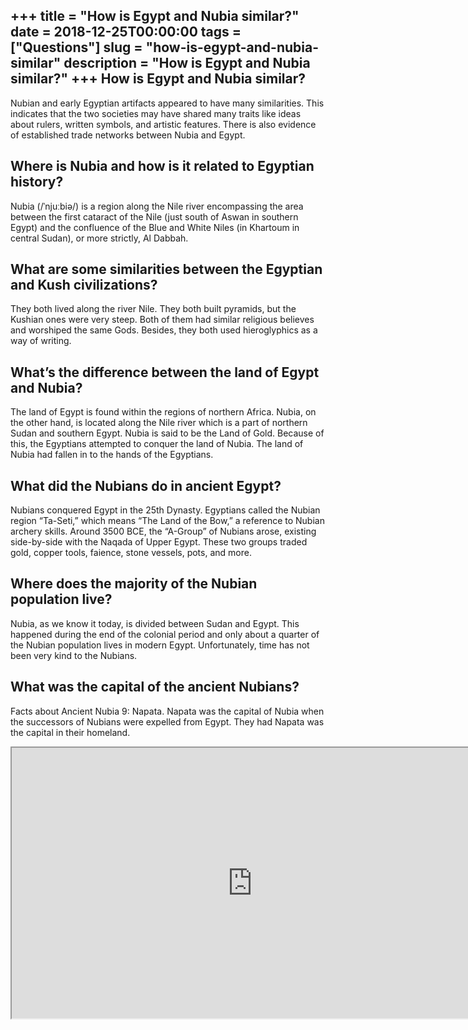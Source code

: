 +++
title = "How is Egypt and Nubia similar?"
date = 2018-12-25T00:00:00
tags = ["Questions"]
slug = "how-is-egypt-and-nubia-similar"
description = "How is Egypt and Nubia similar?"
+++
How is Egypt and Nubia similar?
-------------------------------

Nubian and early Egyptian artifacts appeared to have many similarities. This indicates that the two societies may have shared many traits like ideas about rulers, written symbols, and artistic features. There is also evidence of established trade networks between Nubia and Egypt.

Where is Nubia and how is it related to Egyptian history?
---------------------------------------------------------

Nubia (/ˈnjuːbiə/) is a region along the Nile river encompassing the area between the first cataract of the Nile (just south of Aswan in southern Egypt) and the confluence of the Blue and White Niles (in Khartoum in central Sudan), or more strictly, Al Dabbah.

What are some similarities between the Egyptian and Kush civilizations?
-----------------------------------------------------------------------

They both lived along the river Nile. They both built pyramids, but the Kushian ones were very steep. Both of them had similar religious believes and worshiped the same Gods. Besides, they both used hieroglyphics as a way of writing.

What’s the difference between the land of Egypt and Nubia?
----------------------------------------------------------

The land of Egypt is found within the regions of northern Africa. Nubia, on the other hand, is located along the Nile river which is a part of northern Sudan and southern Egypt. Nubia is said to be the Land of Gold. Because of this, the Egyptians attempted to conquer the land of Nubia. The land of Nubia had fallen in to the hands of the Egyptians.

What did the Nubians do in ancient Egypt?
-----------------------------------------

Nubians conquered Egypt in the 25th Dynasty. Egyptians called the Nubian region “Ta-Seti,” which means “The Land of the Bow,” a reference to Nubian archery skills. Around 3500 BCE, the “A-Group” of Nubians arose, existing side-by-side with the Naqada of Upper Egypt. These two groups traded gold, copper tools, faience, stone vessels, pots, and more.

Where does the majority of the Nubian population live?
------------------------------------------------------

Nubia, as we know it today, is divided between Sudan and Egypt. This happened during the end of the colonial period and only about a quarter of the Nubian population lives in modern Egypt. Unfortunately, time has not been very kind to the Nubians.

What was the capital of the ancient Nubians?
--------------------------------------------

Facts about Ancient Nubia 9: Napata. Napata was the capital of Nubia when the successors of Nubians were expelled from Egypt. They had Napata was the capital in their homeland.

<iframe allow="accelerometer; autoplay; clipboard-write; encrypted-media; gyroscope; picture-in-picture" allowfullscreen="" class="__youtube_prefs__  epyt-is-override  no-lazyload" data-no-lazy="1" data-origheight="433" data-origwidth="770" data-skipgform_ajax_framebjll="" height="433" id="_ytid_89401" loading="lazy" src="https://www.youtube.com/embed/JqSVRL962v0?enablejsapi=1&autoplay=0&cc_load_policy=0&cc_lang_pref=&iv_load_policy=1&loop=0&modestbranding=0&rel=1&fs=1&playsinline=0&autohide=2&theme=dark&color=red&controls=1&" title="YouTube player" width="770"></iframe>
